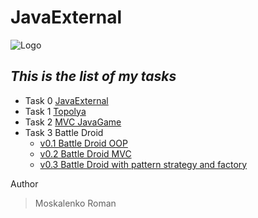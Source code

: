 #      JavaExternal
![Logo](https://scontent.fiev13-1.fna.fbcdn.net/v/t1.0-9/70165106_860732564321975_4740862644527824896_n.jpg?_nc_cat=101&_nc_ohc=Rxh8_u4TMZUAX_qwRQC&_nc_ht=scontent.fiev13-1.fna&oh=a4a9a65634a44a0aed636c1b20c1a954&oe=5EC77E0B)
## *This is the list of my tasks*
- Task 0 [JavaExternal](https://github.com/Roma17072/JavaExternal)
- Task 1 [Topolya](https://github.com/Roma17072/JavaExternal02)
- Task 2 [MVC JavaGame](https://github.com/Roma17072/JavaExternal/tree/JavaGame)
- Task 3 Battle Droid
  * [v0.1 Battle Droid OOP](https://github.com/Roma17072/BattleDroid)
  * [v0.2 Battle Droid MVC](https://github.com/Roma17072/BattleDroid/tree/BattleDroidVer2)
  * [v0.3 Battle Droid with pattern strategy and factory](https://github.com/Roma17072/BattleDroid/tree/BattleDroidVer3)
 


Author
> Moskalenko Roman
